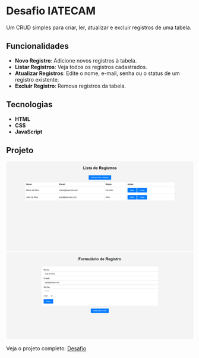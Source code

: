 # Desafio IATECAM

Um CRUD simples para criar, ler, atualizar e excluir registros de uma tabela.

## Funcionalidades

- **Novo Registro**: Adicione novos registros à tabela.
- **Listar Registros**: Veja todos os registros cadastrados.
- **Atualizar Registros**: Edite o nome, e-mail, senha ou o status de um registro existente.
- **Excluir Registro**: Remova registros da tabela.

## Tecnologias

- **HTML**
- **CSS**
- **JavaScript**

## Projeto

![Lista](img/lista.png)
![Form](img/form.png)

Veja o projeto completo: <a href="https://marcusv227.github.io/Desafio_IATECAM/">Desafio</a>